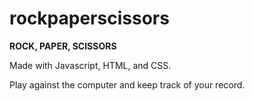# rockpaperscissors

**ROCK, PAPER, SCISSORS**

Made with Javascript, HTML, and CSS.

Play against the computer and keep track of your record.

